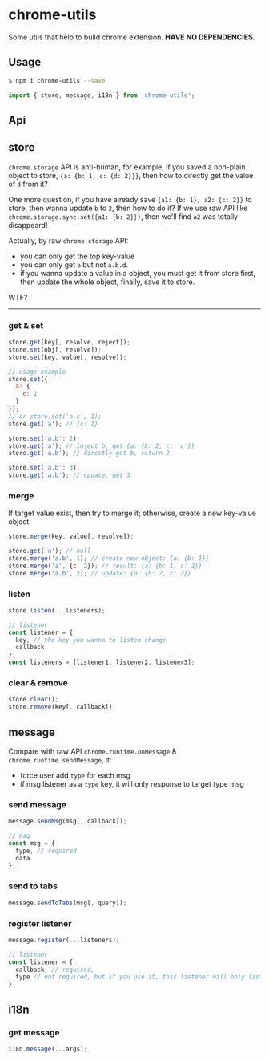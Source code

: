 # chrome-utils

Some utils that help to build chrome extension. **HAVE NO DEPENDENCIES**.

## Usage

```bash
$ npm i chrome-utils --save
```

```javascript
import { store, message, i18n } from 'chrome-utils';
```

## Api

## store

`chrome.storage` API is anti-human, for example, if you saved a non-plain object to store, `{a: {b: 1, c: {d: 2}}}`, then how to directly get the value of `d` from it?

One more question, if you have already save `{a1: {b: 1}, a2: {c: 2}}` to store, then wanna update `b` to `2`, then how to do it? If we use raw API like `chrome.storage.sync.set({a1: {b: 2}})`, then we'll find `a2` was totally disappeard!

Actually, by raw `chrome.storage` API:

- you can only get the top key-value
- you can only get `a` but not `a.b.d`.
- if you wanna update a value in a object, you must get it from store first, then update the whole object, finally, save it to store.

WTF?

---

### get & set

```javascript
store.get(key[, resolve, reject]);
store.set(obj[, resolve]);
store.set(key, value[, resolve]);

// usage example
store.set({
  a: {
    c: 1
  }
});
// or store.set('a.c', 1);
store.get('a'); // {c: 1}

store.set('a.b': 2);
store.get('a'); // inject b, get {a: {b: 2, c: 'c'}}
store.get('a.b'); // directly get b, return 2

store.set('a.b': 3);
store.get('a.b'); // update, get 3
```

### merge

If target value exist, then try to merge it; otherwise, create a new key-value object

```javascript
store.merge(key, value[, resolve]);

store.get('a'); // null
store.merge('a.b', 1); // create new object: {a: {b: 1}}
store.merge('a', {c: 2}); // result: {a: {b: 1, c: 2}}
store.merge('a.b', 2); // update: {a: {b: 2, c: 2}}
```

### listen

```javascript
store.listen(...listeners);

// listener
const listener = {
  key, // the key you wanna to listen change
  callback
};
const listeners = [listener1, listener2, listener3];
```

### clear & remove

```javascript
store.clear();
store.remove(key[, callback]);
```

## message

Compare with raw API `chrome.runtime.onMessage` & `chrome.runtime.sendMessage`, it:

- force user add `type` for each msg
- if msg listener as a `type` key, it will only response to target type msg

### send message

```javascript
message.sendMsg(msg[, callback]);

// msg
const msg = {
  type, // required
  data
};
```

### send to tabs

```javascript
message.sendToTabs(msg[, query]);
```

### register listener

```javascript
message.register(...listeners);

// listener
const listener = {
  callback, // required,
  type // not required, but if you use it, this listener will only listen same type msg
}
```

## i18n

### get message

```javascript
i18n.message(...args);
```
